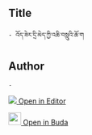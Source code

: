 ## Title
	- འོད་ཟེར་དྲི་མེད་ཀྱི་འཆི་བསླུའི་ཆོ་ག

## Author
	- 



[<img src="https://img.icons8.com/color/25/000000/edit-property.png"> Open in Editor](http://editor.openpecha.org/P004339)

[<img width="25" src="https://library.bdrc.io/icons/BUDA-small.svg"> Open in Buda](https://library.bdrc.io/show/bdr:IE0OPP004339)
